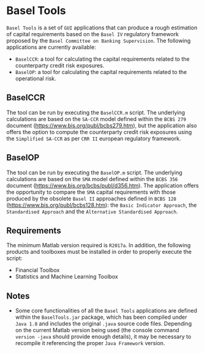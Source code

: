 # Basel Tools

`Basel Tools` is a set of `GUI` applications that can produce a rough estimation of capital requirements based on the `Basel IV` regulatory framework proposed by the `Basel Committee on Banking Supervision`. The following applications are currently available:
* `BaselCCR`: a tool for calculating the capital requirements related to the counterparty credit risk exposures.
* `BaselOP`: a tool for calculating the capital requirements related to the operational risk.

## BaselCCR

The tool can be run by executing the `BaselCCR.m` script. The underlying calculations are based on the `SA-CCR` model defined within the `BCBS 279` document (https://www.bis.org/publ/bcbs279.htm), but the application also offers the option to compute the counterparty credit risk exposures using the `Simplified SA-CCR` as per `CRR II` european regulatory framework.

## BaselOP

The tool can be run by executing the `BaselOP.m` script. The underlying calculations are based on the `SMA` model defined within the `BCBS 356` document (https://www.bis.org/bcbs/publ/d356.htm). The application offers the opportunity to compare the `SMA` capital requirements with those produced by the obsolete `Basel II` approaches defined in `BCBS 128` (https://www.bis.org/publ/bcbs128.htm): the `Basic Indicator Approach`, the `Standardised Approach` and the `Alternative Standardised Approach`.

## Requirements

The minimum Matlab version required is `R2017a`. In addition, the following products and toolboxes must be installed in order to properly execute the script:
* Financial Toolbox
* Statistics and Machine Learning Toolbox

## Notes

* Some core functionalities of all the `Basel Tools` applications are defined within the `BaselTools.jar` package, which has been compiled under `Java 1.8` and includes the original `.java` source code files. Depending on the current Matlab version being used (the console command `version -java` should provide enough details), it may be necessary to recompile it referencing the proper `Java Framework` version.
